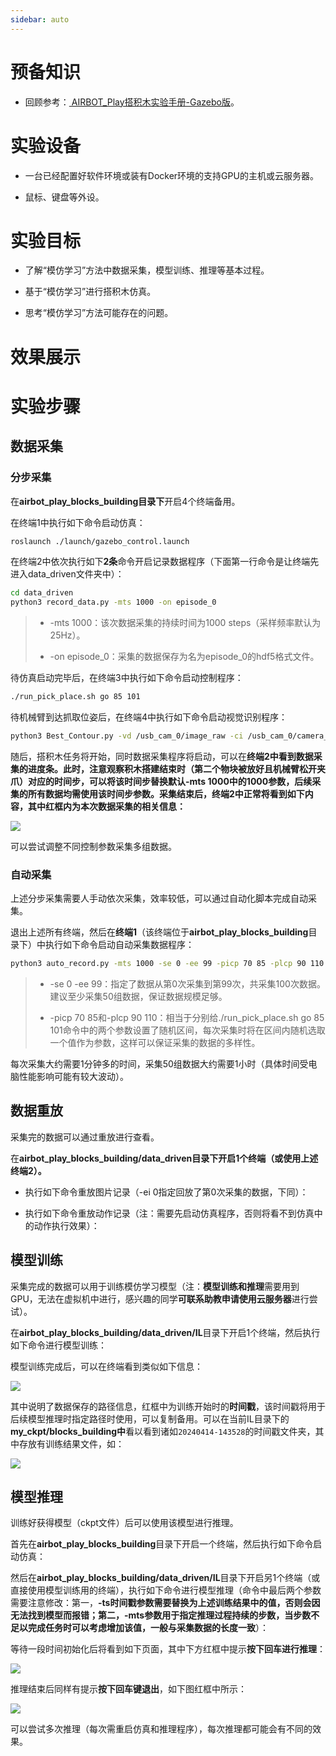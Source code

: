 ```yaml
---
sidebar: auto
---
```


# 预备知识

* 回顾参考：[ AIRBOT\_Play搭积木实验手册-Gazebo版](https://w79rvfxw83.feishu.cn/docx/LmYEdI9SoobfJvxCmWgcEy0GnGb)。

# 实验设备

* 一台已经配置好软件环境或装有Docker环境的支持GPU的主机或云服务器。

* 鼠标、键盘等外设。

# 实验目标

* 了解“模仿学习”方法中数据采集，模型训练、推理等基本过程。

* 基于“模仿学习”进行搭积木仿真。

* 思考“模仿学习”方法可能存在的问题。

# 效果展示

# 实验步骤

## 数据采集

### 分步采集

在**airbot\_play\_blocks\_building目录下**开启4个终端备用。

在终端1中执行如下命令启动仿真：

```bash
roslaunch ./launch/gazebo_control.launch
```

在终端2中依次执行如下**2条**命令开启记录数据程序（下面第一行命令是让终端先进入data\_driven文件夹中）：

```bash
cd data_driven
python3 record_data.py -mts 1000 -on episode_0
```

> * -mts 1000：该次数据采集的持续时间为1000 steps（采样频率默认为25Hz）。
>
> * -on episode\_0：采集的数据保存为名为episode\_0的hdf5格式文件。

待仿真启动完毕后，在终端3中执行如下命令启动控制程序：

```bash
./run_pick_place.sh go 85 101
```

待机械臂到达抓取位姿后，在终端4中执行如下命令启动视觉识别程序：

```bash
python3 Best_Contour.py -vd /usb_cam_0/image_raw -ci /usb_cam_0/camera_info -ns
```

随后，搭积木任务将开始，同时数据采集程序将启动，可以在**终端2中看到数据采集的进度条。此时，注意观察积木搭建结束时（第二个物块被放好且机械臂松开夹爪）对应的时间步，可以将该时间步替换默认-mts 1000中的1000参数，后续采集的所有数据均需使用该时间步参数。采集结束后，终端2中正常将看到如下内容，其中红框内为本次数据采集的相关信息：**

![](images/image-31.png)

可以尝试调整不同控制参数采集多组数据。

### 自动采集

上述分步采集需要人手动依次采集，效率较低，可以通过自动化脚本完成自动采集。

退出上述所有终端，然后在**终端1**（该终端位于**airbot\_play\_blocks\_building**目录下）中执行如下命令启动自动采集数据程序：

```bash
python3 auto_record.py -mts 1000 -se 0 -ee 99 -picp 70 85 -plcp 90 110
```

> * -se 0 -ee 99：指定了数据从第0次采集到第99次，共采集100次数据。建议至少采集50组数据，保证数据规模足够。
>
> * -picp 70 85和-plcp 90 110：相当于分别给./run\_pick\_place.sh go 85 101命令中的两个参数设置了随机区间，每次采集时将在区间内随机选取一个值作为参数，这样可以保证采集的数据的多样性。

每次采集大约需要1分钟多的时间，采集50组数据大约需要1小时（具体时间受电脑性能影响可能有较大波动）。

## 数据重放

采集完的数据可以通过重放进行查看。

在**airbot\_play\_blocks\_building/data\_driven目录下开启1个终端（或使用上述终端2）。**

* 执行如下命令重放图片记录（-ei 0指定回放了第0次采集的数据，下同）：

* 执行如下命令重放动作记录（注：需要先启动仿真程序，否则将看不到仿真中的动作执行效果）：

## 模型训练

采集完成的数据可以用于训练模仿学习模型（注：**模型训练和推理**需要用到GPU，无法在虚拟机中进行，感兴趣的同学**可联系助教申请使用云服务器**进行尝试）。

在**airbot\_play\_blocks\_building/data\_driven/IL**目录下开启1个终端，然后执行如下命令进行模型训练：

模型训练完成后，可以在终端看到类似如下信息：

![](images/image-30.png)

其中说明了数据保存的路径信息，红框中为训练开始时的**时间戳**，该时间戳将用于后续模型推理时指定路径时使用，可以复制备用。可以在当前IL目录下的**my\_ckpt/blocks\_building中**看以看到诸如`20240414-143528`的时间戳文件夹，其中存放有训练结果文件，如：

![](images/image-27.png)

## 模型推理

训练好获得模型（ckpt文件）后可以使用该模型进行推理。

首先在**airbot\_play\_blocks\_building**目录下开启一个终端，然后执行如下命令启动仿真：

然后在**airbot\_play\_blocks\_building/data\_driven/IL**目录下开启另1个终端（或直接使用模型训练用的终端），执行如下命令进行模型推理（命令中最后两个参数需要注意修改：第一，**-ts时间戳参数需要替换为上述训练结果中的值，否则会因无法找到模型而报错；**第二，**-mts参数用于指定推理过程持续的步数，当步数不足以完成任务时可以考虑增加该值，一般与采集数据的长度一致**）：

等待一段时间初始化后将看到如下页面，其中下方红框中提示**按下回车进行推理**：

![](images/image-29.png)

推理结束后同样有提示**按下回车键退出**，如下图红框中所示：

![](images/image-28.png)

可以尝试多次推理（每次需重启仿真和推理程序），每次推理都可能会有不同的效果。
